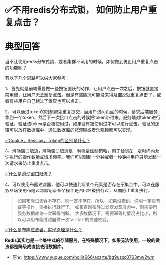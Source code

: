 # ✅不用redis分布式锁， 如何防止用户重复点击？
<!--page header-->

<a name="ekbrs"></a>
# 典型回答

当不让使用redis分布式锁，或者集群不可用的时候，如何做到防止用户重复点击的功能呢？

有以下几个思路可以供大家参考：

1、首先就是前端需要做一些按钮置灰的动作，让用户点击一次之后，按钮就直接禁用调，让用户无法重复点击。但是有些情况可能没来得及置灰就重复点击了，或者有些用户自己绕过了置灰也可以点击。

2、可以通过token的机制避免重复提交，当用户访问页面的时候，请求后端服务拿到一个token，然后下一次接口点击的时候把token带过来，服务端对token进行验证，验证该token是否被使用过，如果没有被使用过才可以进行点击。验证的逻辑可以放在数据库中，通过数据库的悲观锁或者乐观锁都可以实现。

[✅Cookie，Session，Token的区别是什么？](https://www.yuque.com/hollis666/axzrte/chxc9y?view=doc_embed)

3、滑动窗口限流，滑动窗口限流是一种流量控制策略，用于控制在一定时间内允许执行的操作数量或请求频率。我们可以限制一分钟或者一秒钟内用户只能发起一次请求来防止重复点击。

[✅什么是滑动窗口限流？](https://www.yuque.com/hollis666/axzrte/hvuigwzxls4qd3sy?view=doc_embed)

4、可以使用布隆过滤器，他可以快速判断某个元素是否存在于集合中。可以在服务器端使用布隆过滤器记录某个操作是否已经被执行过，从而防止重复执行。

> 如果布隆过滤器不存在，则一定不存在，所以，如果没查到，说明一定没有幂等操作，直接执行就行了。
> 如果查询布隆过滤器发现有命中，则需要再服务数据库做一次幂等判断。
> 大多数情况下，需要幂等的情况占比小，所以可以用布隆过滤器做一次fail-fast的快速校验。


[✅什么是布隆过滤器，实现原理是什么？](https://www.yuque.com/hollis666/axzrte/gp9ymie1n39uavah?view=doc_embed)

**Redis其实也是一个集中式的存储服务，在特殊情况下，如果无法使用，一般的做法都是降级成直接使用数据库。**


<!--page footer-->
- 原文: <https://www.yuque.com/hollis666/axzrte/bg9usqc0763mw2wm>